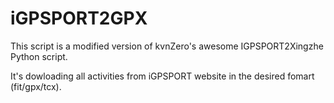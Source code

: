 
# iGPSPORT2GPX

This script is a modified version of kvnZero's awesome IGPSPORT2Xingzhe Python script.

It's dowloading all activities from iGPSPORT website in the desired fomart (fit/gpx/tcx).